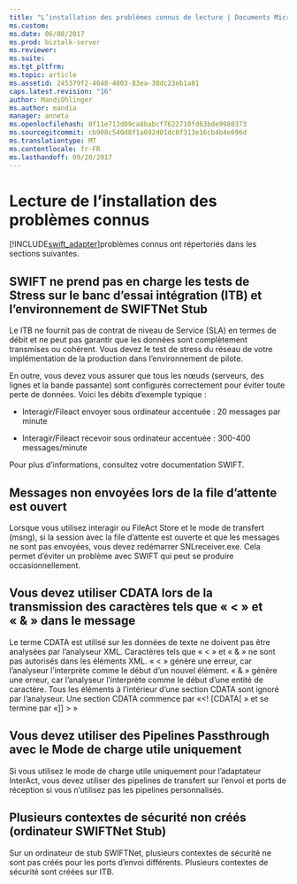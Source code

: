 ```yaml
---
title: "L’installation des problèmes connus de lecture | Documents Microsoft"
ms.custom: 
ms.date: 06/08/2017
ms.prod: biztalk-server
ms.reviewer: 
ms.suite: 
ms.tgt_pltfrm: 
ms.topic: article
ms.assetid: 245379f2-4048-4803-83ea-38dc23eb1a81
caps.latest.revision: "16"
author: MandiOhlinger
ms.author: mandia
manager: anneta
ms.openlocfilehash: 8f11e713d09ca8babcf7622710fd63bde9980373
ms.sourcegitcommit: cb908c540d8f1a692d01dc8f313e16cb4b4e696d
ms.translationtype: MT
ms.contentlocale: fr-FR
ms.lasthandoff: 09/20/2017
---
```

# <a name="read-the-installation-known-issues"></a>Lecture de l’installation des problèmes connus
[!INCLUDE[swift_adapter](../../includes/swift-adapter-md.md)]problèmes connus ont répertoriés dans les sections suivantes.  
  
## <a name="swift-does-not-support-stress-testing-on-integration-test-bed-itb-and-swiftnet-stub-environment"></a>SWIFT ne prend pas en charge les tests de Stress sur le banc d’essai intégration (ITB) et l’environnement de SWIFTNet Stub  
 Le ITB ne fournit pas de contrat de niveau de Service (SLA) en termes de débit et ne peut pas garantir que les données sont complètement transmises ou cohérent. Vous devez le test de stress du réseau de votre implémentation de la production dans l’environnement de pilote.  
  
 En outre, vous devez vous assurer que tous les nœuds (serveurs, des lignes et la bande passante) sont configurés correctement pour éviter toute perte de données. Voici les débits d’exemple typique :  
  
-   Interagir/Fileact envoyer sous ordinateur accentuée : 20 messages par minute  
  
-   Interagir/Fileact recevoir sous ordinateur accentuée : 300-400 messages/minute  
  
 Pour plus d’informations, consultez votre documentation SWIFT.  
  
## <a name="messages-not-pushed-when-queue-is-open"></a>Messages non envoyées lors de la file d’attente est ouvert  
 Lorsque vous utilisez interagir ou FileAct Store et le mode de transfert (msng), si la session avec la file d’attente est ouverte et que les messages ne sont pas envoyées, vous devez redémarrer SNLreceiver.exe. Cela permet d’éviter un problème avec SWIFT qui peut se produire occasionnellement.  
  
## <a name="you-must-use-cdata-when-passing-characters-like--and--in-message"></a>Vous devez utiliser CDATA lors de la transmission des caractères tels que « < » et « & » dans le message  
 Le terme CDATA est utilisé sur les données de texte ne doivent pas être analysées par l’analyseur XML.  Caractères tels que « < » et « & » ne sont pas autorisés dans les éléments XML. « < » génère une erreur, car l’analyseur l’interprète comme le début d’un nouvel élément. « & » génère une erreur, car l’analyseur l’interprète comme le début d’une entité de caractère. Tous les éléments à l’intérieur d’une section CDATA sont ignoré par l’analyseur. Une section CDATA commence par «\<! [CDATA[ » et se termine par «]] > »  
  
## <a name="you-must-use-passthrough-pipelines-with-payload-only-mode"></a>Vous devez utiliser des Pipelines Passthrough avec le Mode de charge utile uniquement  
 Si vous utilisez le mode de charge utile uniquement pour l’adaptateur InterAct, vous devez utiliser des pipelines de transfert sur l’envoi et ports de réception si vous n’utilisez pas les pipelines personnalisés.  
  
## <a name="multiple-security-contexts-not-created-swiftnet-stub-computer"></a>Plusieurs contextes de sécurité non créés (ordinateur SWIFTNet Stub)  
 Sur un ordinateur de stub SWIFTNet, plusieurs contextes de sécurité ne sont pas créés pour les ports d’envoi différents. Plusieurs contextes de sécurité sont créées sur ITB.